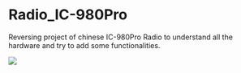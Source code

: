 # Radio_IC-980Pro
Reversing project of chinese IC-980Pro Radio to understand all the hardware and try to add some functionalities.

![](Foto-radio-inside.jpg)